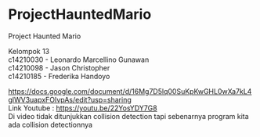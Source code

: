 # ProjectHauntedMario
 Project Haunted Mario

Kelompok 13 \
c14210030 - Leonardo Marcellino Gunawan \
c14210098 - Jason Christopher \
c14210185 - Frederika Handoyo

https://docs.google.com/document/d/16Mg7D5lq00SuKpKwGHL0wXa7kL4glWV3uapxFOIvpAs/edit?usp=sharing \
Link Youtube :  https://youtu.be/22YosYDY7G8 \
Di video tidak ditunjukkan collision detection tapi sebenarnya program kita ada collision detectionnya

